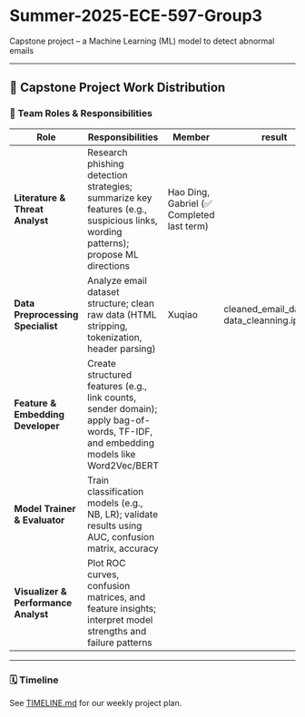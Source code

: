 # Summer-2025-ECE-597-Group3

Capstone project – a Machine Learning (ML) model to detect abnormal emails

---

## 📘 Capstone Project Work Distribution

### 👥 Team Roles & Responsibilities

| Role | Responsibilities | Member | result |
|------|------------------|--------| ------ |
| **Literature & Threat Analyst** | Research phishing detection strategies; summarize key features (e.g., suspicious links, wording patterns); propose ML directions | Hao Ding, Gabriel (✅ Completed last term) |
| **Data Preprocessing Specialist** | Analyze email dataset structure; clean raw data (HTML stripping, tokenization, header parsing) | Xuqiao | cleaned_email_data.csv data_cleanning.ipynb
| **Feature & Embedding Developer** | Create structured features (e.g., link counts, sender domain); apply bag-of-words, TF-IDF, and embedding models like Word2Vec/BERT |  |
| **Model Trainer & Evaluator** | Train classification models (e.g., NB, LR); validate results using AUC, confusion matrix, accuracy |  |
| **Visualizer & Performance Analyst** | Plot ROC curves, confusion matrices, and feature insights; interpret model strengths and failure patterns |  |

---

### 🗓️ Timeline

See [TIMELINE.md](./TIMELINE.md) for our weekly project plan.
